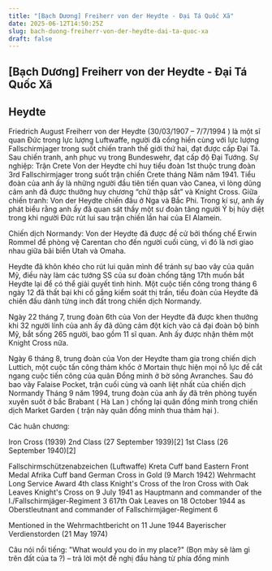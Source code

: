 ```yaml
---
title: "[Bạch Dương] Freiherr von der Heydte - Đại Tá Quốc Xã"
date: 2025-06-12T14:50:25Z
slug: bach-duong-freiherr-von-der-heydte-dai-ta-quoc-xa
draft: false
---
```


## [Bạch Dương] Freiherr von der Heydte - Đại Tá Quốc Xã

## Heydte

Friedrich August Freiherr von der Heydte (30/03/1907 – 7/7/1994 ) là một sĩ quan Đức trong lực lượng Luftwaffe, người đã cống hiến cùng với lực lượng Fallschirmjager trong suốt chiến tranh thế giới thứ hai, đạt được cấp Đại Tá. Sau chiến tranh, anh phục vụ trong Bundeswehr, đạt cấp độ Đại Tướng.
Sự nghiệp:
Trận Crete
Von der Heydte chỉ huy tiểu đoàn 1st thuộc trung đoàn 3rd Fallschirmjager trong suốt trận chiến Crete tháng Năm năm 1941. Tiểu đoàn của anh ấy là những người đầu tiên tiến quan vào Canea, vì lòng dũng cảm anh đã được thưởng huy chương “chữ thập sắt” và Knight Cross.
Giữa chiến tranh:
Von der Heydte chiến đấu ở Nga và Bắc Phi. Trong kí sự, anh ấy phát biểu rằng anh ấy đã quan sát thấy một sư đoàn tăng người Ý bị hủy diệt trong khi người Đức rút lui sau trận chiến lần hai của El Alamein.
 

Chiến dịch Normandy:
Von der Heydte đã được đề cử bởi thống chế Erwin Rommel để phòng vệ Carentan cho đến người cuối cùng, vì đó là nơi giao nhau giữa bãi biển Utah và Omaha.
 
Heydte đã khôn khéo cho rút lui quân mình để tránh sự bao vây của quân Mỹ, điều này làm các tướng SS của sư đoàn chống tăng 17th muốn bắt Heydte lại để có thể giải quyết tình hình.
Một cuộc tiến công trong tháng 6 ngày 12 đã thất bại khi cố gắng kiểm soát thị trấn, tiểu đoàn của Heydte đã chiến đấu dành từng inch đất trong chiến dịch Normandy.
 
Ngày 22 tháng 7, trung đoàn 6th của Von der Heydte đã được khen thưởng khi 32 người lính của anh ấy đã dũng cảm đột kích vào cả đại đoàn bộ binh Mỹ, bắt sống 265 người, bao gồm 11 sĩ quan. Anh ấy được nhận thêm một Knight Cross nữa.

Ngày 6 tháng 8, trung đoàn của Von der Heydte tham gia trong chiến dịch Luttich, một cuộc tấn công thảm khốc ở Mortain thực hiện mọi nỗ lực để cắt ngang cuộc tiến công của quân Đồng minh ở bờ sông Avranches. Sau đó bao vây Falaise Pocket, trận cuối cùng và oanh liệt nhất của chiến dịch Normandy
Tháng 9 năm 1994, trung đoàn của anh ấy đã trên phòng tuyến xuyên suốt ở bắc Brabant ( Hà Lan ) chống lại quân đồng minh trong chiến dịch Market Garden ( trận này quân đồng minh thua thảm hại ).
 
Các huân chương:

Iron Cross (1939)
2nd Class (27 September 1939)[2]
1st Class (26 September 1940)[2]

Fallschirmschützenabzeichen (Luftwaffe)
Kreta Cuff band
Eastern Front Medal
Afrika Cuff band
German Cross in Gold (9 March 1942)
Wehrmacht Long Service Award 4th class
Knight's Cross of the Iron Cross with Oak Leaves
Knight's Cross on 9 July 1941 as Hauptmann and commander of the I./Fallschirmjäger-Regiment 3
617th Oak Leaves on 18 October 1944 as Oberstleutnant and commander of Fallschirmjäger-Regiment 6

Mentioned in the Wehrmachtbericht on 11 June 1944
Bayerischer Verdienstorden (21 May 1974)
 
Câu nói nổi tiếng:
"What would you do in my place?" (Bọn mày sẽ làm gì trên đất của ta ?) – trả lời một đề nghị đầu hàng từ phía đồng minh